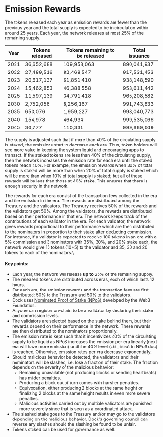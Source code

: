 # Emission Rewards

The tokens released each year as emission rewards are fewer than the previous year and the total supply is expected to be in circulation within around 25 years. Each year, the network releases at most 25% of the remaining supply.&#x20;

| Year | Tokens released | Tokens remaining to be released | Total Issuance |
| ---- | --------------- | ------------------------------- | -------------- |
| 2021 | 36,652,688      | 109,958,063                     | 890,041,937    |
| 2022 | 27,489,516      | 82,468,547                      | 917,531,453    |
| 2023 | 20,617,137      | 61,851,410                      | 938,148,590    |
| 2024 | 15,462,853      | 46,388,558                      | 953,611,442    |
| 2025 | 11,597,139      | 34,791,418                      | 965,208,582    |
| 2030 | 2,752,056       | 8,256,167                       | 991,743,833    |
| 2035 | 653,076         | 1,959,227                       | 998,040,773    |
| 2040 | 154,978         | 464,934                         | 999,535,066    |
| 2045 | 36,777          | 110,331                         | 999,889,669    |

The supply is adjusted such that if more than 40% of the circulating supply is staked, the emissions start to decrease each era. Thus, token holders will see more value in keeping the system liquid and encouraging apps to transact. If the staked tokens are less than 40% of the circulating supply, then the network increases the emission rate for each era until the staked tokens reach 40%. For example, the emission rewards when 30% of total supply is staked will be more than when 20% of total supply is staked which will be more than when 10% of total supply is staked; but all of these rewards will be less than those at 40% stake. This ensures that there is enough security in the network.&#x20;

The rewards for each era consist of the transaction fees collected in the era and the emission in the era. The rewards are distributed among the Treasury and the validators. The Treasury receives 50% of the rewards and the validators get 50%. Among the validators, the rewards are distributed based on their performance in that era. The network keeps track of the contributions of each validator in the era. For each validator, the network gives rewards proportional to their performance which are then distributed to the nominators in proportion to their stake after deducting commission. For instance, if a validator is expected to receive 100 tokens in an era with a 5% commission and 3 nominators with 35%, 30%, and 20% stake each, the network would give 15 tokens (10+5) to the validator and 35, 30 and 20 tokens to each of the nominators.\


#### **Key points:**

* Each year, the network will release **up to** 25% of the remaining supply.
* The released tokens are distributed across eras, each of which lasts 12 hours.
* For each era, the emission rewards and the transaction fees are first distributed: 50% to the Treasury and 50% to the validators.
* Dock uses [Nominated Proof of Stake (NPoS)](https://research.web3.foundation/Polkadot/protocols/NPoS) developed by the Web3 Foundation.
* Anyone can register on-chain to be a validator by declaring their stake and commission levels.
* The validators are selected based on the stake behind them, but their rewards depend on their performance in the network. These rewards are then distributed to the nominators proportionally.
* The emission rate is kept such that it incentivizes 40% of the circulating supply to be liquid as NPoS increases the emission per era linearly (next era will have more emission) until the 40% level (`Chi_ideal` in NPoS doc) is reached. Otherwise, emission rates per era decrease exponentially.
* Should malicious behavior be detected, the validators and their nominators will be slashed, i.e. lose a fraction of their stake. The fraction depends on the severity of the malicious behavior:
  * Remaining unavailable (not producing blocks or sending heartbeats) has milder penalties.
  * Producing a block out of turn comes with harsher penalties.
  * Equivocation, either producing 2 blocks at the same height or finalizing 2 blocks at the same height results in even more severe penalties.
  * Malicious activities carried out by multiple validators are punished more severely since that is seen as a coordinated attack.
* The slashed stake goes to the Treasury and/or may go to the validators depending on the malicious behavior. Dock's governing council can reverse any slashes should the slashing be found to be unfair.
* Tokens staked can be used for governance as well.
